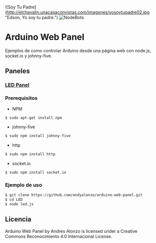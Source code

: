 
![Soy Tu Padre] (http://elchavalin.unacasaconvistas.com/imagenes/yosoytupadre02.jpg "Edson, Yo soy tu padre.")
![NodeBots](http://nodebotshuehue.ml/file/2014/11/10/nodebot_3.png "NodeBots Logo")
# Arduino Web Panel
Ejemplos de como controlar Arduino desde una página web con node.js, socket.io y johnny-five.
## Paneles
### [LED Panel](https://github.com/andyalonzo/arduino-web-panel/tree/master/LED)

### Prerequisitos

* NPM
```sh
$ sudo apt-get install npm
```
* johnny-five
```sh
$ sudo npm install johnny-five
```
* http
```sh
$ sudo npm install http
```
* socket.io
```sh
$ sudo npm install socket.io
```

### Ejemplo de uso
```sh
$ git clone https://github.com/andyalonzo/arduino-web-panel.git
$ cd LED
$ node led.js

```
Licencia
----

Arduino Web Panel by Andres Alonzo is licensed under a Creative Commons Reconocimiento 4.0 Internacional License. 

